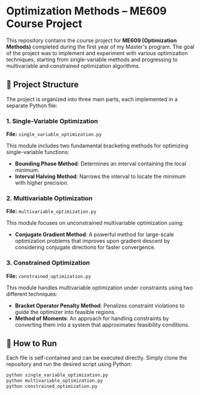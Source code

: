 # Optimization Methods – ME609 Course Project

This repository contains the course project for **ME609 (Optimization Methods)** completed during the first year of my Master's program. The goal of the project was to implement and experiment with various optimization techniques, starting from single-variable methods and progressing to multivariable and constrained optimization algorithms.

## 📁 Project Structure

The project is organized into three main parts, each implemented in a separate Python file:

### 1. Single-Variable Optimization

**File:** `single_variable_optimization.py`

This module includes two fundamental bracketing methods for optimizing single-variable functions:

- **Bounding Phase Method**: Determines an interval containing the local minimum.
- **Interval Halving Method**: Narrows the interval to locate the minimum with higher precision.

### 2. Multivariable Optimization

**File:** `multivariable_optimization.py`

This module focuses on unconstrained multivariable optimization using:

- **Conjugate Gradient Method**: A powerful method for large-scale optimization problems that improves upon gradient descent by considering conjugate directions for faster convergence.

### 3. Constrained Optimization

**File:** `constrained_optimization.py`

This module handles multivariable optimization under constraints using two different techniques:

- **Bracket Operator Penalty Method**: Penalizes constraint violations to guide the optimizer into feasible regions.
- **Method of Moments**: An approach for handling constraints by converting them into a system that approximates feasibility conditions.

## 🚀 How to Run

Each file is self-contained and can be executed directly. Simply clone the repository and run the desired script using Python:

```bash
python single_variable_optimization.py
python multivariable_optimization.py
python constrained_optimization.py
